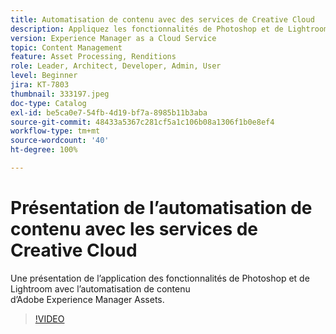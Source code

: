 ```yaml
---
title: Automatisation de contenu avec des services de Creative Cloud
description: Appliquez les fonctionnalités de Photoshop et de Lightroom avec l’automatisation de contenu d’Adobe Experience Manager Assets.
version: Experience Manager as a Cloud Service
topic: Content Management
feature: Asset Processing, Renditions
role: Leader, Architect, Developer, Admin, User
level: Beginner
jira: KT-7803
thumbnail: 333197.jpeg
doc-type: Catalog
exl-id: be5ca0e7-54fb-4d19-bf7a-8985b11b3aba
source-git-commit: 48433a5367c281cf5a1c106b08a1306f1b0e8ef4
workflow-type: tm+mt
source-wordcount: '40'
ht-degree: 100%

---
```


# Présentation de l’automatisation de contenu avec les services de Creative Cloud

Une présentation de l’application des fonctionnalités de Photoshop et de Lightroom avec l’automatisation de contenu d’Adobe Experience Manager Assets.

>[!VIDEO](https://video.tv.adobe.com/v/3416629?quality=12&learn=on&captions=fre_fr)
